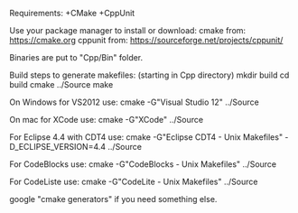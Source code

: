 Requirements:
    +CMake
    +CppUnit

Use your package manager to install or download:
    cmake from: https://cmake.org
    cppunit from: https://sourceforge.net/projects/cppunit/

Binaries are put to "Cpp/Bin" folder.

Build steps to generate makefiles:
    (starting in Cpp directory)
    mkdir build
    cd build
    cmake ../Source
    make

On Windows for VS2012 use:
    cmake -G"Visual Studio 12" ../Source

On mac for XCode use:
    cmake -G"XCode" ../Source

For Eclipse 4.4 with CDT4 use:
    cmake -G"Eclipse CDT4 - Unix Makefiles" -D_ECLIPSE_VERSION=4.4 ../Source

For CodeBlocks use:
    cmake -G"CodeBlocks - Unix Makefiles" ../Source

For CodeListe use:
    cmake -G"CodeLite - Unix Makefiles" ../Source

google "cmake generators" if you need something else.

